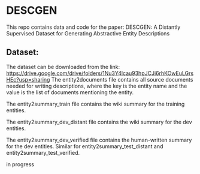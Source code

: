 # DESCGEN
This repo contains data and code for the paper: DESCGEN: A Distantly Supervised Dataset for Generating Abstractive Entity Descriptions

## Dataset: 
The dataset can be downloaded from the link: https://drive.google.com/drive/folders/1Nu3Y4lcau93hpJCJi6rhKOwEuLGrsHEc?usp=sharing
The entity2documents file contains all source documents needed for writing descriptions, where the key is the entity name and the value is the list of documents mentioning the entity. 

The entity2summary_train file contains the wiki summary for the training entities.

The entity2summary_dev_distant file contains the wiki summary for the dev entities.

The entity2summary_dev_verified file contains the human-written summary for the dev entities. Similar for entity2summary_test_distant and entity2summary_test_verified.


in progress
